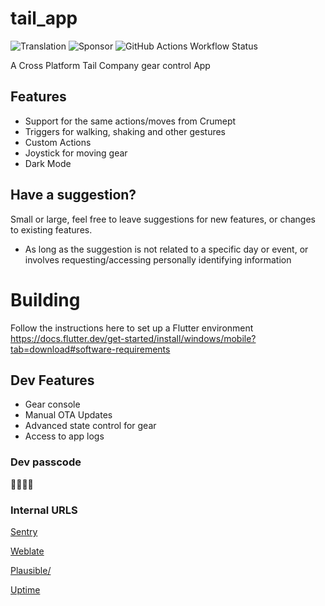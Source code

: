 # tail_app

![Translation](https://img.shields.io/weblate/progress/tail_app?server=https%3A%2F%2Fweblate.codel1417.xyz&style=for-the-badge)
![Sponsor](https://img.shields.io/github/sponsors/codel1417?style=for-the-badge)
![GitHub Actions Workflow Status](https://img.shields.io/github/actions/workflow/status/codel1417/tail_app/build_apk.yml?style=for-the-badge)


A Cross Platform Tail Company gear control App

## Features

- Support for the same actions/moves from Crumept
- Triggers for walking, shaking and other gestures
- Custom Actions
- Joystick for moving gear
- Dark Mode

## Have a suggestion?

Small or large, feel free to leave suggestions for new features, or changes to existing features.

- As long as the suggestion is not related to a specific day or event, or involves requesting/accessing personally identifying information

# Building

Follow the instructions here to set up a Flutter environment https://docs.flutter.dev/get-started/install/windows/mobile?tab=download#software-requirements

## Dev Features

- Gear console
- Manual OTA Updates
- Advanced state control for gear
- Access to app logs

### Dev passcode

🦊🐉🦦🦖

### Internal URLS

[Sentry](https://sentry.codel1417.xyz/organizations/sentry/projects/tail_app/?project=2)

[Weblate](https://weblate.codel1417.xyz/projects/tail_app/tail_app/)

[Plausible/](https://plausible.codel1417.xyz/tail-app)

[Uptime](https://uptime.codel1417.xyz/status/public)
